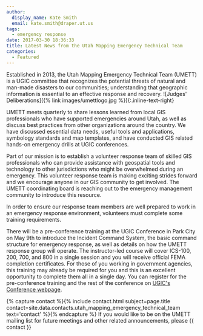 ```yaml
---
author:
  display_name: Kate Smith
  email: kate.smith@draper.ut.us
tags:
  - emergency response
date: 2017-03-30 18:36:33
title: Latest News from the Utah Mapping Emergency Technical Team
categories:
  - Featured
---
```

Established in 2013, the Utah Mapping Emergency Technical Team (UMETT) is a UGIC committee that recognizes the potential threats of natural and man-made disasters to our communities; understanding that geographic information is essential to an effective response and recovery. ![Judges' Deliberations]({% link images/umettlogo.jpg %}){:.inline-text-right}

UMETT meets quarterly to share lessons learned from local GIS professionals who have supported emergencies around Utah, as well as discuss best practices from other organizations around the country. We have discussed essential data needs, useful tools and applications, symbology standards and map templates, and have conducted GIS related hands-on emergency drills at UGIC conferences.

Part of our mission is to establish a volunteer response team of skilled GIS professionals who can provide assistance with geospatial tools and technology to other jurisdictions who might be overwhelmed during an emergency. This volunteer response team is making exciting strides forward and we encourage anyone in our GIS community to get involved. The UMETT coordinating board is reaching out to the emergency management community to introduce this resource.

In order to ensure our response team members are well prepared to work in an emergency response environment, volunteers must complete some training requirements.

There will be a pre-conference training at the UGIC Conference in Park City on May 9th to introduce the Incident Command System, the basic command structure for emergency response, as well as details on how the UMETT response group will operate. The instructor-led course will cover ICS-100, 200, 700, and 800 in a single session and you will receive official FEMA completion certificates. For those of you working in government agencies, this training may already be required for you and this is an excellent opportunity to complete them all in a single day. You can register for the pre-conference training and the rest of the conference on [UGIC's Conference webpage](http://ugic.org/ugic/ugic-conference-2017/).

{% capture contact %}{% include contact.html subject=page.title contact=site.data.contacts.utah_mapping_emergency_technical_team text='contact' %}{% endcapture %}
If you would like to be on the UMETT mailing list for future meetings and other related announcements, please {{ contact }}
